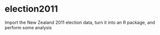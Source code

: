 election2011
============

Import the New Zealand 2011 election data, turn it into an R package, and perform some analysis
